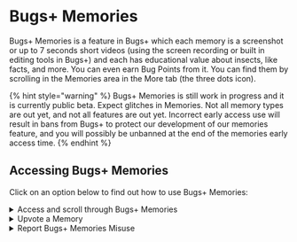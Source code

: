 # Bugs+ Memories

Bugs+ Memories is a feature in Bugs+ which each memory is a screenshot or up to 7 seconds short videos (using the screen recording or built in editing tools in Bugs+) and each has educational value about insects, like facts, and more. You can even earn Bug Points from it. You can find them by scrolling in the Memories area in the More tab (the three dots icon).

{% hint style="warning" %}
Bugs+ Memories is still work in progress and it is currently public beta. Expect glitches in Memories. Not all memory types are out yet, and not all features are out yet. Incorrect early access use will result in bans from Bugs+ to protect our development of our memories feature, and you will possibly be unbanned at the end of the memories early access time.
{% endhint %}

## Accessing Bugs+ Memories

Click on an option below to find out how to use Bugs+ Memories:

<details>

<summary>Access and scroll through Bugs+ Memories</summary>

You never know, you may learn something about insects! **Here is how to find Bugs+ memories:**

1. Go to the More tab (the three dots icon)
2. Press Memories. If you don’t see it, please update Bugs+.
3. You will be able to find it there. Use the on-screen or physical (on keyboard) arrow keys to scroll.

</details>

<details>

<summary>Upvote a Memory</summary>

If you find a memory educational or helpful, consider upvoting it. The creator will get a notification for every upvoting number that goes up by 5, for example first upvote, 5 upvotes, 10 upvotes, and so on.

1. Access the memory you want to upvote.
2. Press the up arrow button, labeled with Upvote. Currently you can’t undo a upvote. For each post, You can upvote once every scrolling session, and if you use up a upvote, you will also get another upvote to use if you want for the next Memory you find.

</details>

<details>

<summary>Report Bugs+ Memories Misuse</summary>

Misuse is not allowed in Bugs+, since it is also a general rule (but we did not mention it in the Bugs+ Rules page). To report misuse, use she Anti-Scam & Abuse tools, the Bugs+ Reports system link at the report a player page on the Bugs+ docs, or do it in-memory. **Emergency Logging does not log scrolling through Memories.**

**To report a Memory while on it right now for something that is not urgent, follow these steps:**

1. Go to the memory that is misusing the early access feature or is breaking the Bugs+ Rules.
2. Press Report Misuse.
3. On the list of misuse types, the only option will be Bugs+ Memories Early Access Misuse. Press Bugs+ Memories Early Access Misuse as the reason, or if you changed your mind, press Cancel.

</details>
